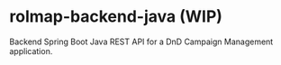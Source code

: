 # rolmap-backend-java (WIP)

Backend Spring Boot Java REST API for a DnD Campaign Management application.
